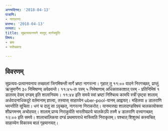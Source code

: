 ```yaml
---
अन्त्यदिनम्: '2018-04-13'
पात्राणि:
- नागरत्ना
प्रारम्भः: '2018-04-13'
रस्यता: ५
title: सुप्रत्ययानयने मातुर् मार्गच्युतिः
विषयः:
- भ्रमः
- परोपकारः

---
```


## विवरणम्
सुप्रत्यय-प्रत्यानयनाय तच्छालां जिगमिषन्ती मार्गे भ्रष्टा नागरत्ना। गृहात् तु ११:०० वादने निरगच्छत्, प्राप्तुं ऋजुमार्गेण ३० निमिषाण्य् अपेक्ष्यन्ते। ११:४५-तः परम् ५ निमेषाणाम् अधिकावकाशात् परम् - प्रतिनिमिषं १ डालरम् देयम् दण्डम् इति शालानियमः। ११:४४ इति समये स्वां भ्रष्टां निश्चित्य कामपि स्त्रीं पृष्ट्वा शालाम् अर्धवादनाधिकदूरे वर्तमानाम् ज्ञात्वा, तस्यास् साहाय्येन uber-pool-यानम् आह्वयत्। महिलया ४ डालराणि भवन्तीति सूचिता। धनं च दातुं सा ऽपृच्छत्, नागरत्ना निराकरोत्। यानमारुह्य शालादण्डविषयं चालकायोक्त्वा शीघ्रगमनम् अचोदयत्। शालाम् प्राप्य निराकुर्वति भारतीयप्राये चालकेऽपि तस्मै ४ डालराणि दत्त्वागच्छत् १२:०० इति समये। शालाचालिकया दण्डं प्रथमापराधे मास्त्विति निराकृतम्। पश्चात् शिशुरथं कस्यचित् साहाय्येन विकास्य बालं गृहमानयत्।


